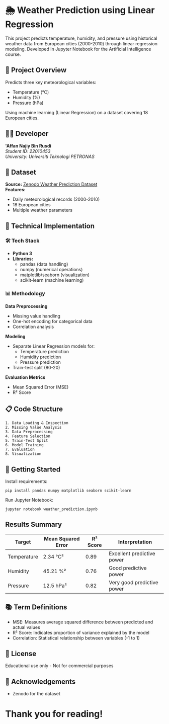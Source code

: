 # 🌦️ Weather Prediction using Linear Regression

This project predicts temperature, humidity, and pressure using historical weather data from European cities (2000-2010) through linear regression modeling. Developed in Jupyter Notebook for the Artificial Intelligence course.

## 📌 Project Overview

Predicts three key meteorological variables:

- Temperature (°C)
- Humidity (%)
- Pressure (hPa)

Using machine learning (Linear Regression) on a dataset covering 18 European cities.

## 👨‍💻 Developer

**'Affan Najiy Bin Rusdi**  
_Student ID: 22010453_  
_University: Universiti Teknologi PETRONAS_

## 📂 Dataset

**Source:** [Zenodo Weather Prediction Dataset](https://zenodo.org/records/4770937)  
**Features:**

- Daily meteorological records (2000-2010)
- 18 European cities
- Multiple weather parameters

## 🔧 Technical Implementation

### 🛠️ Tech Stack

- **Python 3**
- **Libraries:**
  - pandas (data handling)
  - numpy (numerical operations)
  - matplotlib/seaborn (visualization)
  - scikit-learn (machine learning)

### 📊 Methodology

**Data Preprocessing**

- Missing value handling
- One-hot encoding for categorical data
- Correlation analysis

**Modeling**

- Separate Linear Regression models for:
  - Temperature prediction
  - Humidity prediction
  - Pressure prediction
- Train-test split (80-20)

**Evaluation Metrics**

- Mean Squared Error (MSE)
- R² Score

## 📋 Code Structure

```plaintext
1. Data Loading & Inspection
2. Missing Value Analysis
3. Data Preprocessing
4. Feature Selection
5. Train-Test Split
6. Model Training
7. Evaluation
8. Visualization
```

## 🚀 Getting Started

Install requirements:

```
pip install pandas numpy matplotlib seaborn scikit-learn
```

Run Jupyter Notebook:

```
jupyter notebook weather_prediction.ipynb
```

## Results Summary

| Target      | Mean Squared Error | R² Score | Interpretation             |
| ----------- | ------------------ | -------- | -------------------------- |
| Temperature | 2.34 °C²           | 0.89     | Excellent predictive power |
| Humidity    | 45.21 %²           | 0.76     | Good predictive power      |
| Pressure    | 12.5 hPa²          | 0.82     | Very good predictive power |

## 📚 Term Definitions

- MSE: Measures average squared difference between predicted and actual values
- R² Score: Indicates proportion of variance explained by the model
- Correlation: Statistical relationship between variables (-1 to 1)

## 📜 License

Educational use only - Not for commercial purposes

## 🙏 Acknowledgements

- Zenodo for the dataset

# Thank you for reading!
